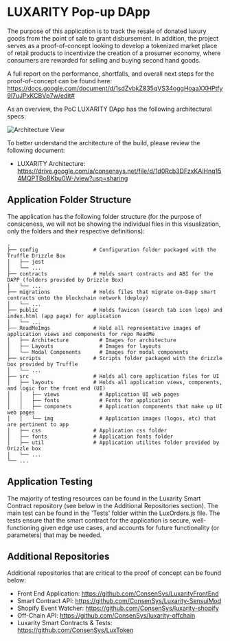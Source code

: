 # LUXARITY Pop-up DApp
The purpose of this application is to track the resale of donated luxury goods from the point of sale to grant disbursement. In addition, the project serves as a proof-of-concept looking to develop a tokenized market place of retail products to incentivize the creation of a prosumer economy, where consumers are rewarded for selling and buying second hand goods. 

A full report on the performance, shortfalls, and overall next steps for the proof-of-concept can be found here: 
https://docs.google.com/document/d/1sdZvbkZ835qVS34oggHoaaXXHPtfy9l7uJPxKCBVp7w/edit#

As an overview, the PoC LUXARITY DApp has the following architectural specs: 

![Architecture View](https://github.com/ConsenSys/LuxarityFrontEnd/blob/master/ReadMeImgs/Architecture/LuxArch.png)

To better understand the architecture of the build, please review the following document: 
- LUXARITY Architecture: https://drive.google.com/a/consensys.net/file/d/1d0Rcb3DFzxKAiHnq154MQPTBoBKbu0W-/view?usp=sharing

## Application Folder Structure
The application has the following folder structure (for the purpose of consiceness, we will not be showing the individual files in this visualization, only the folders and their respective definitions): 

    .
    ├── config                  # Configuration folder packaged with the Truffle Drizzle Box
    │   ├── jest    
    │   └── ...           
    ├── contracts               # Holds smart contracts and ABI for the DAPP (folders provided by Drizzle Box)
    │   └── ...                
    ├── migrations              # Holds files that migrate on-Dapp smart contracts onto the blockchain network (deploy)
    │   └── ...                 
    ├── public                  # Holds favicon (search tab icon logo) and index.html (app page) for application
    │   └── ...                  
    ├── ReadMeImgs              # Hold all representative images of application views and components for repo ReadMe
    │   ├── Architecture          # Images for architecture 
    │   ├── Layouts               # Images for layouts
    │   └── Modal Components      # Images for modal components
    ├── scripts                 # Scripts folder packaged with the drizzle box provided by Truffle
    │   └── ...                
    ├── src                     # Holds all core application files for UI
    │   ├── layouts             # Holds all application views, components, and logic for the front end (UI)
    │   │   ├── views             # Application UI web pages
    │   │   ├── fonts             # Fonts for application
    │   │   ├── componets         # Application components that make up UI web pages
    │   │   └── img               # Application images (logos, etc) that are pertinent to app 
    │   ├── css                 # Application css folder 
    │   ├── fonts               # Application fonts folder
    │   ├── util                # Application utilites folder provided by Drizzle box 
    │   └── ...                
    └── ...


## Application Testing
The majority of testing resources can be found in the Luxarity Smart Contract repository (see below in the Additional Repositories section). The main test can be found in the 'Tests' folder within the LuxOrders.js file. The tests ensure that the smart contract for the application is secure, well-functioning given edge use cases, and accounts for future functionality (or parameters) that may be needed. 

## Additional Repositories
Additional repositories that are critical to the proof of concept can be found below: 

- Front End Application: https://github.com/ConsenSys/LuxarityFrontEnd
- Smart Contract API: https://github.com/ConsenSys/Luxarity-SensuiMod 
- Shopify Event Watcher: https://github.com/ConsenSys/luxarity-shopify 
- Off-Chain API: https://github.com/ConsenSys/luxarity-offchain 
- Luxarity Smart Contracts & Tests: https://github.com/ConsenSys/LuxToken
